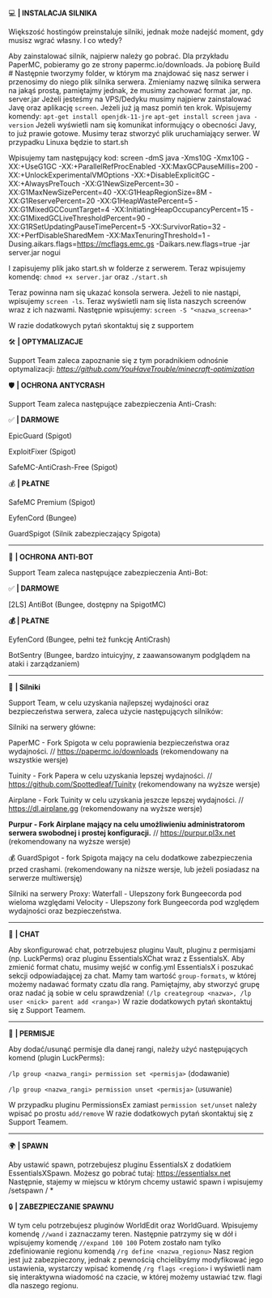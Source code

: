 💻 **| INSTALACJA SILNIKA**

Większość hostingów preinstaluje silniki, jednak może nadejść moment, gdy musisz wgrać własny. I co wtedy?

Aby zainstalować silnik, najpierw należy go pobrać.
Dla przykładu PaperMC, pobieramy go ze strony papermc.io/downloads. Ja pobiorę Build #
Następnie tworzymy folder, w którym ma znajdować się nasz serwer i przenosimy do niego plik silnika serwera.
Zmieniamy nazwę silnika serwera na jakąś prostą, pamiętajmy jednak, że musimy zachować format .jar, np. server.jar
Jeżeli jesteśmy na VPS/Dedyku musimy najpierw zainstalować Javę oraz aplikację `screen`. Jeżeli już ją masz pomiń ten krok.
Wpisujemy komendy:
`apt-get install openjdk-11-jre`
`apt-get install screen`
`java -version`
Jeżeli wyświetli nam się komunikat informujący o obecności Javy, to już prawie gotowe.
Musimy teraz stworzyć plik uruchamiający serwer. W przypadku Linuxa będzie to start.sh

Wpisujemy tam następujący kod:
screen -dmS java -Xms10G -Xmx10G -XX:+UseG1GC -XX:+ParallelRefProcEnabled -XX:MaxGCPauseMillis=200 -XX:+UnlockExperimentalVMOptions -XX:+DisableExplicitGC -XX:+AlwaysPreTouch -XX:G1NewSizePercent=30 -XX:G1MaxNewSizePercent=40 -XX:G1HeapRegionSize=8M -XX:G1ReservePercent=20 -XX:G1HeapWastePercent=5 -XX:G1MixedGCCountTarget=4 -XX:InitiatingHeapOccupancyPercent=15 -XX:G1MixedGCLiveThresholdPercent=90 -XX:G1RSetUpdatingPauseTimePercent=5 -XX:SurvivorRatio=32 -XX:+PerfDisableSharedMem -XX:MaxTenuringThreshold=1 -Dusing.aikars.flags=https://mcflags.emc.gs -Daikars.new.flags=true -jar server.jar nogui

I zapisujemy plik jako start.sh w folderze z serwerem.
Teraz wpisujemy komendę:
`chmod +x server.jar`
oraz
`./start.sh`

Teraz powinna nam się ukazać konsola serwera. Jeżeli to nie nastąpi, wpisujemy `screen -ls`. Teraz wyświetli nam się lista naszych screenów wraz z ich nazwami. Następnie wpisujemy:
`screen -S "<nazwa_screena>"`

W razie dodatkowych pytań skontaktuj się z supportem

:hammer_and_wrench:  **| OPTYMALIZACJE**

Support Team zaleca zapoznanie się z tym poradnikiem odnośnie optymalizacji:
*https://github.com/YouHaveTrouble/minecraft-optimization*


:shield: **| OCHRONA ANTYCRASH**

Support Team zaleca następujące zabezpieczenia Anti-Crash:

:white_check_mark:  **| DARMOWE**

EpicGuard (Spigot)

ExploitFixer (Spigot)

SafeMC-AntiCrash-Free (Spigot)

:moneybag:  **| PŁATNE**

SafeMC Premium (Spigot)

EyfenCord (Bungee)

GuardSpigot (Silnik zabezpieczający Spigota)



----------------------------------------------




:robot:  **| OCHRONA ANTI-BOT**

Support Team zaleca następujące zabezpieczenia Anti-Bot:

:white_check_mark:  **| DARMOWE**

[2LS] AntiBot (Bungee, dostępny na SpigotMC)

**:moneybag:  | PŁATNE**

EyfenCord (Bungee, pełni też funkcję AntiCrash)

BotSentry (Bungee, bardzo intuicyjny, z zaawansowanym podglądem na ataki i zarządzaniem)




----------------------------------------------





:robot: **| Silniki**

Support Team, w celu uzyskania najlepszej wydajności oraz bezpieczeństwa serwera, zaleca użycie następujących silników:

Silniki na serwery główne:

PaperMC - Fork Spigota w celu poprawienia bezpieczeństwa oraz wydajności. // https://papermc.io/downloads (rekomendowany na wszystkie wersje)

Tuinity - Fork Papera w celu uzyskania lepszej wydajności. // https://github.com/Spottedleaf/Tuinity (rekomendowany na wyższe wersje)

Airplane - Fork Tuinity w celu uzyskania jeszcze lepszej wydajności. // https://dl.airplane.gg (rekomendowany na wyższe wersje)

**Purpur - Fork Airplane mający na celu umożliwieniu administratorom serwera swobodnej i prostej konfiguracji.** // https://purpur.pl3x.net (rekomendowany na wyższe wersje)

💰  GuardSpigot - fork Spigota mający na celu dodatkowe zabezpieczenia przed crashami. (rekomendowany na niższe wersje, lub jeżeli posiadasz na serwerze multiwersję)

Silniki na serwery Proxy:
Waterfall - Ulepszony fork Bungeecorda pod wieloma względami
Velocity - Ulepszony fork Bungeecorda pod względem wydajności oraz bezpieczeństwa.




----------------------------------------------




:speech_balloon: **| CHAT**

Aby skonfigurować chat, potrzebujesz pluginu Vault, pluginu z permisjami (np. LuckPerms) oraz pluginu EssentialsXChat wraz z EssentialsX.
Aby zmienić format chatu, musimy wejść w config.yml EssentialsX i poszukać sekcji odpowiadającej za chat. Mamy tam wartość `group-formats`, w której możemy
nadawać formaty czatu dla rang. Pamiętajmy, aby stworzyć grupę oraz nadać ją sobie w celu sprawdzenia!
`(/lp creategroup <nazwa>, /lp user <nick> parent add <ranga>)`
W razie dodatkowych pytań skontaktuj się z Support Teamem. 




----------------------------------------------



:crown: **| PERMISJE**

Aby dodać/usunąć permisje dla danej rangi, należy użyć następujących komend (plugin LuckPerms):

`/lp group <nazwa_rangi> permission set <permisja>` (dodawanie)

`/lp group <nazwa_rangi> permission unset <permisja>` (usuwanie)

W przypadku pluginu PermissionsEx zamiast `permission set/unset` należy wpisać po prostu `add/remove`
W razie dodatkowych pytań skontaktuj się z Support Teamem.





----------------------------------------------





:earth_africa:  **| SPAWN**

Aby ustawić spawn, potrzebujesz pluginu EssentialsX z dodatkiem EssentialsXSpawn. Możesz go pobrać tutaj: https://essentialsx.net
Następnie, stajemy w miejscu w którym chcemy ustawić spawn i wpisujemy /setspawn <ranga> / *

:lock: **| ZABEZPIECZANIE SPAWNU**

W tym celu potrzebujesz pluginów WorldEdit oraz WorldGuard.
Wpisujemy komendę `//wand` i zaznaczamy teren. Następnie patrzymy się w dół i wpisujemy komendę `//expand 100 100`
Potem zostało nam tylko zdefiniowanie regionu komendą `/rg define <nazwa_regionu>`
Nasz region jest już zabezpieczony, jednak z pewnością chcielibyśmy modyfikować jego ustawienia, wystarczy wpisać komendę `/rg flags <region>` i wyświetli nam się interaktywna wiadomość na czacie, w której możemy ustawiać tzw. flagi dla naszego regionu.
